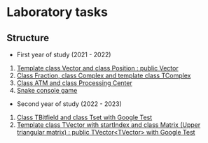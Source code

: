# Laboratory tasks

## Structure
* First year of study (2021 - 2022)
1. [Template class Vector and class Position : public Vector<ValType>](https://github.com/Namxobick/unn-cpp/tree/main/first-year(2021-2022)/vector/Lab_6)
2. [Class Fraction, class Complex and template class TComplex](https://github.com/Namxobick/unn-cpp/tree/main/first-year(2021-2022)/fraction-complex/Inf)
3. [Class ATM and class Processing Center](https://github.com/Namxobick/unn-cpp/tree/main/first-year(2021-2022)/atm)
4. [Snake console game](https://github.com/Namxobick/unn-cpp/tree/main/first-year(2021-2022)/snake-game/SnakeGame)

* Second year of study (2022 - 2023)
1. [Class TBitfield and class Tset with Google Test](https://github.com/Namxobick/unn-cpp/tree/main/second-year(2022-2023)/bitfield-master)
2. [Template class TVector with startIndex and class Matrix (Upper triangular matrix) : public TVector<TVector<ValType>> with Google Test](https://github.com/Namxobick/unn-cpp/tree/main/second-year(2022-2023)/matrix)
